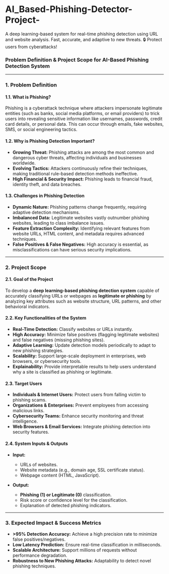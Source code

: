 # AI_Based-Phishing-Detector-Project-
A deep learning-based system for real-time phishing detection using URL and website analysis. Fast, accurate, and adaptive to new threats.  🔒 Protect users from cyberattacks!

### **Problem Definition & Project Scope for AI-Based Phishing Detection System**

---

### **1. Problem Definition**  

#### **1.1. What is Phishing?**  
Phishing is a cyberattack technique where attackers impersonate legitimate entities (such as banks, social media platforms, or email providers) to trick users into revealing sensitive information like usernames, passwords, credit card details, or personal data. This can occur through emails, fake websites, SMS, or social engineering tactics.

#### **1.2. Why is Phishing Detection Important?**  
- **Growing Threat:** Phishing attacks are among the most common and dangerous cyber threats, affecting individuals and businesses worldwide.  
- **Evolving Tactics:** Attackers continuously refine their techniques, making traditional rule-based detection methods ineffective.  
- **High Financial & Security Impact:** Phishing leads to financial fraud, identity theft, and data breaches.  

#### **1.3. Challenges in Phishing Detection**  
- **Dynamic Nature:** Phishing patterns change frequently, requiring adaptive detection mechanisms.  
- **Imbalanced Data:** Legitimate websites vastly outnumber phishing websites, leading to class imbalance issues.  
- **Feature Extraction Complexity:** Identifying relevant features from website URLs, HTML content, and metadata requires advanced techniques.  
- **False Positives & False Negatives:** High accuracy is essential, as misclassifications can have serious security implications.  

---

### **2. Project Scope**  

#### **2.1. Goal of the Project**  
To develop a **deep learning-based phishing detection system** capable of accurately classifying URLs or webpages as **legitimate or phishing** by analyzing key attributes such as website structure, URL patterns, and other behavioral indicators.

#### **2.2. Key Functionalities of the System**  
- **Real-Time Detection:** Classify websites or URLs instantly.  
- **High Accuracy:** Minimize false positives (flagging legitimate websites) and false negatives (missing phishing sites).  
- **Adaptive Learning:** Update detection models periodically to adapt to new phishing strategies.  
- **Scalability:** Support large-scale deployment in enterprises, web browsers, or cybersecurity tools.  
- **Explainability:** Provide interpretable results to help users understand why a site is classified as phishing or legitimate.  

#### **2.3. Target Users**  
- **Individuals & Internet Users:** Protect users from falling victim to phishing scams.  
- **Organizations & Enterprises:** Prevent employees from accessing malicious links.  
- **Cybersecurity Teams:** Enhance security monitoring and threat intelligence.  
- **Web Browsers & Email Services:** Integrate phishing detection into security features.  

#### **2.4. System Inputs & Outputs**  
- **Input:**  
  - URLs of websites.  
  - Website metadata (e.g., domain age, SSL certificate status).  
  - Webpage content (HTML, JavaScript).  

- **Output:**  
  - **Phishing (1) or Legitimate (0)** classification.  
  - Risk score or confidence level for the classification.  
  - Explanation of detected phishing indicators.  

---

### **3. Expected Impact & Success Metrics**  
- **>95% Detection Accuracy:** Achieve a high precision rate to minimize false positives/negatives.  
- **Low Latency Prediction:** Ensure real-time classification in milliseconds.  
- **Scalable Architecture:** Support millions of requests without performance degradation.  
- **Robustness to New Phishing Attacks:** Adaptability to detect novel phishing techniques.  

